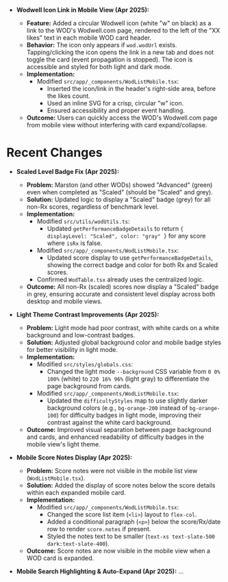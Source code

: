 - **Wodwell Icon Link in Mobile View (Apr 2025):**

  - **Feature:** Added a circular Wodwell icon (white "w" on black) as a link to the WOD's Wodwell.com page, rendered to the left of the "XX likes" text in each mobile WOD card header.
  - **Behavior:** The icon only appears if `wod.wodUrl` exists. Tapping/clicking the icon opens the link in a new tab and does not toggle the card (event propagation is stopped). The icon is accessible and styled for both light and dark mode.
  - **Implementation:**
    - Modified `src/app/_components/WodListMobile.tsx`:
      - Inserted the icon/link in the header's right-side area, before the likes count.
      - Used an inline SVG for a crisp, circular "w" icon.
      - Ensured accessibility and proper event handling.
  - **Outcome:** Users can quickly access the WOD's Wodwell.com page from mobile view without interfering with card expand/collapse.

# Recent Changes

- **Scaled Level Badge Fix (Apr 2025):**

  - **Problem:** Marston (and other WODs) showed "Advanced" (green) even when completed as "Scaled" (should be "Scaled" and grey).
  - **Solution:** Updated logic to display a "Scaled" badge (grey) for all non-Rx scores, regardless of benchmark level.
  - **Implementation:**
    - Modified `src/utils/wodUtils.ts`:
      - Updated `getPerformanceBadgeDetails` to return `{ displayLevel: "Scaled", color: "gray" }` for any score where `isRx` is false.
    - Modified `src/app/_components/WodListMobile.tsx`:
      - Updated score display to use `getPerformanceBadgeDetails`, showing the correct badge and color for both Rx and Scaled scores.
    - Confirmed `WodTable.tsx` already uses the centralized logic.
  - **Outcome:** All non-Rx (scaled) scores now display a "Scaled" badge in grey, ensuring accurate and consistent level display across both desktop and mobile views.

- **Light Theme Contrast Improvements (Apr 2025):**

  - **Problem:** Light mode had poor contrast, with white cards on a white background and low-contrast badges.
  - **Solution:** Adjusted global background color and mobile badge styles for better visibility in light mode.
  - **Implementation:**
    - Modified `src/styles/globals.css`:
      - Changed the light mode `--background` CSS variable from `0 0% 100%` (white) to `220 16% 96%` (light gray) to differentiate the page background from cards.
    - Modified `src/app/_components/WodListMobile.tsx`:
      - Updated the `difficultyStyles` map to use slightly darker background colors (e.g., `bg-orange-200` instead of `bg-orange-100`) for difficulty badges in light mode, improving their contrast against the white card background.
  - **Outcome:** Improved visual separation between page background and cards, and enhanced readability of difficulty badges in the mobile view's light theme.

- **Mobile Score Notes Display (Apr 2025):**

  - **Problem:** Score notes were not visible in the mobile list view (`WodListMobile.tsx`).
  - **Solution:** Added the display of score notes below the score details within each expanded mobile card.
  - **Implementation:**
    - Modified `src/app/_components/WodListMobile.tsx`:
      - Changed the score list item (`<li>`) layout to `flex-col`.
      - Added a conditional paragraph (`<p>`) below the score/Rx/date row to render `score.notes` if present.
      - Styled the notes text to be smaller (`text-xs text-slate-500 dark:text-slate-400`).
  - **Outcome:** Score notes are now visible in the mobile view when a WOD card is expanded.

- **Mobile Search Highlighting & Auto-Expand (Apr 2025):**
  ...
